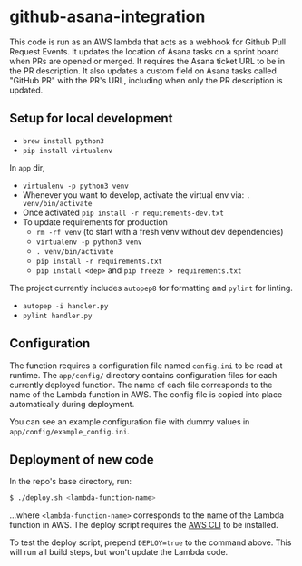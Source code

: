 # github-asana-integration

This code is run as an AWS lambda that acts as a webhook for Github Pull Request Events. It updates the location of Asana tasks on a sprint board when PRs are opened or merged. It requires the Asana ticket URL to be in the PR description. It also updates a custom field on Asana tasks called "GitHub PR" with the PR's URL, including when only the PR description is updated.

## Setup for local development

* `brew install python3`
* `pip install virtualenv`

In `app` dir,
  * `virtualenv -p python3 venv`
  * Whenever you want to develop, activate the virtual env via: `. venv/bin/activate`
  * Once activated `pip install -r requirements-dev.txt`
  * To update requirements for production
    * `rm -rf venv` (to start with a fresh venv without dev dependencies)
    * `virtualenv -p python3 venv`
    * `. venv/bin/activate`
    * `pip install -r requirements.txt`
    * `pip install <dep>` and `pip freeze > requirements.txt`

The project currently includes `autopep8` for formatting and `pylint` for linting.
  * `autopep -i handler.py`
  * `pylint handler.py`

## Configuration

The function requires a configuration file named `config.ini` to be read at runtime. The `app/config/` directory contains configuration files for each currently deployed function. The name of each file corresponds to the name of the Lambda function in AWS. The config file is copied into place automatically during deployment.

You can see an example configuration file with dummy values in `app/config/example_config.ini`.

## Deployment of new code

In the repo's base directory, run:

```bash
$ ./deploy.sh <lambda-function-name>
```

…where `<lambda-function-name>` corresponds to the name of the Lambda function in AWS. The deploy script requires the [AWS CLI](https://aws.amazon.com/cli/) to be installed.

To test the deploy script, prepend `DEPLOY=true` to the command above. This will run all build steps, but won't update the Lambda code.
